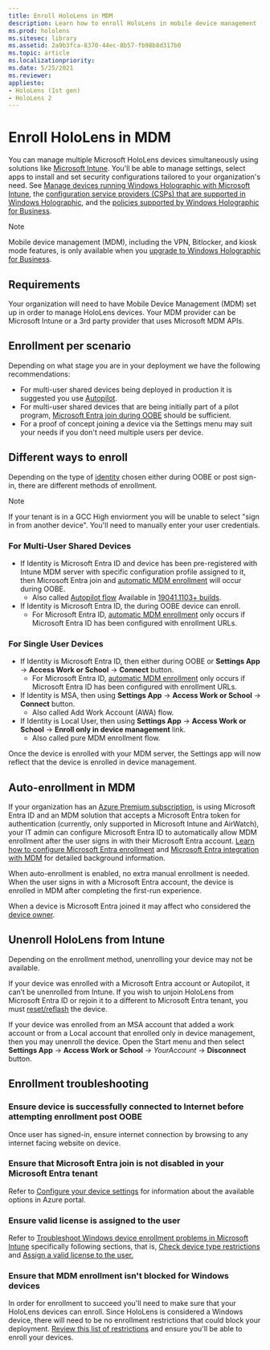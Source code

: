 ```yaml
---
title: Enroll HoloLens in MDM
description: Learn how to enroll HoloLens in mobile device management (MDM) for easier management of multiple devices.
ms.prod: hololens
ms.sitesec: library
ms.assetid: 2a9b3fca-8370-44ec-8b57-fb98b8d317b0
ms.topic: article
ms.localizationpriority:
ms.date: 5/25/2021
ms.reviewer: 
appliesto:
- HoloLens (1st gen)
- HoloLens 2
---
```


# Enroll HoloLens in MDM

You can manage multiple Microsoft HoloLens devices simultaneously using solutions like [Microsoft Intune](/intune/windows-holographic-for-business). You'll be able to manage settings, select apps to install and set security configurations tailored to your organization's need. See [Manage devices running Windows Holographic with Microsoft Intune](/intune/windows-holographic-for-business), the [configuration service providers (CSPs) that are supported in Windows Holographic](https://msdn.microsoft.com/windows/hardware/commercialize/customize/mdm/configuration-service-provider-reference#hololens), and the [policies supported by Windows Holographic for Business](https://msdn.microsoft.com/windows/hardware/commercialize/customize/mdm/policy-configuration-service-provider#hololenspolicies).

> [!NOTE]
> Mobile device management (MDM), including the VPN, Bitlocker, and kiosk mode features, is only available when you [upgrade to Windows Holographic for Business](hololens1-upgrade-enterprise.md).

## Requirements

 Your organization will need to have Mobile Device Management (MDM) set up in order to manage HoloLens devices. Your MDM provider can be Microsoft Intune or a 3rd party provider that uses Microsoft MDM APIs.

## Enrollment per scenario

Depending on what stage you are in your deployment we have the following recommendations:

- For multi-user shared devices being deployed in production it is suggested you use [Autopilot](hololens2-autopilot.md).
- For multi-user shared devices that are being initially part of a pilot program, [Microsoft Entra join during OOBE](hololens-enroll-mdm.md#auto-enrollment-in-mdm) should be sufficient.
- For a proof of concept joining a device via the Settings menu may suit your needs if you don't need multiple users per device.

## Different ways to enroll

Depending on the type of [identity](hololens-identity.md) chosen either during OOBE or post sign-in, there are different methods of enrollment.

> [!NOTE]
> If your tenant is in a GCC High enviorment you will be unable to select "sign in from another device". You'll need to manually enter your user credentials.

### For Multi-User Shared Devices

- If Identity is Microsoft Entra ID and device has been pre-registered with Intune MDM server with specific configuration profile assigned to it, then Microsoft Entra join and [automatic MDM enrollment](hololens-enroll-mdm.md#auto-enrollment-in-mdm) will occur during OOBE.
  - Also called [Autopilot flow](hololens2-autopilot.md) Available in [19041.1103+ builds](hololens-release-notes-2004.md#windows-holographic-version-2004).
- If Identity is Microsoft Entra ID, the during OOBE device can enroll.
  - For Microsoft Entra ID, [automatic MDM enrollment](hololens-enroll-mdm.md#auto-enrollment-in-mdm) only occurs if Microsoft Entra ID has been configured with enrollment URLs.

### For Single User Devices

- If Identity is Microsoft Entra ID, then either during OOBE or **Settings App** -> **Access Work or School** -> **Connect** button.
  - For Microsoft Entra ID, [automatic MDM enrollment](hololens-enroll-mdm.md#auto-enrollment-in-mdm) only occurs if Microsoft Entra ID has been configured with enrollment URLs.
- If Identity is MSA, then using **Settings App** -> **Access Work or School** -> **Connect** button.
  - Also called Add Work Account (AWA) flow.
- If Identity is Local User, then using **Settings App** -> **Access Work or School** -> **Enroll only in device management** link.
  - Also called pure MDM enrollment flow.

Once the device is enrolled with your MDM server, the Settings app will now reflect that the device is enrolled in device management.

## Auto-enrollment in MDM

If your organization has an [Azure Premium subscription](https://azure.microsoft.com/overview/), is using Microsoft Entra ID and an MDM solution that accepts a Microsoft Entra token for authentication (currently, only supported in Microsoft Intune and AirWatch), your IT admin can configure Microsoft Entra ID to automatically allow MDM enrollment after the user signs in with their Microsoft Entra account. [Learn how to configure Microsoft Entra enrollment](/mem/intune/enrollment/windows-enroll#enable-windows-10-automatic-enrollment) and [Microsoft Entra integration with MDM](/windows/client-management/mdm/azure-active-directory-integration-with-mdm) for detailed background information.

When auto-enrollment is enabled, no extra manual enrollment is needed. When the user signs in with a Microsoft Entra account, the device is enrolled in MDM after completing the first-run experience.

When a device is Microsoft Entra joined it may affect who considered the [device owner](security-adminless-os.md#device-owner).

## Unenroll HoloLens from Intune

Depending on the enrollment method, unenrolling your device may not be available.

If your device was enrolled with a Microsoft Entra account or Autopilot, it can’t be unenrolled from Intune. If you wish to unjoin HoloLens from Microsoft Entra ID or rejoin it to a different to Microsoft Entra tenant, you must [reset/reflash](hololens-recovery.md#restart-the-device) the device.

If your device was enrolled from an MSA account that added a work account or from a Local account that enrolled only in device management, then you may unenroll the device. Open the Start menu and then select **Settings App** -> **Access Work or School** -> *YourAccount* -> **Disconnect** button.

## Enrollment troubleshooting

### Ensure device is successfully connected to Internet before attempting enrollment post OOBE

Once user has signed-in, ensure internet connection by browsing to any internet facing website on device.

<a name='ensure-that-azure-active-directory-azure-ad-join-is-not-disabled-in-your-azure-ad-tenant'></a>

### Ensure that Microsoft Entra join is not disabled in your Microsoft Entra tenant

Refer to [Configure your device settings](/azure/active-directory/devices/azureadjoin-plan#configure-your-device-settings) for information about the available options in Azure portal.

### Ensure valid license is assigned to the user

Refer to [Troubleshoot Windows device enrollment problems in Microsoft Intune](/troubleshoot/mem/intune/troubleshoot-windows-enrollment-errors) specifically following sections, that is, [Check device type restrictions](/troubleshoot/mem/intune/troubleshoot-windows-enrollment-errors#check-device-type-restrictions) and [Assign a valid license to the user.](/troubleshoot/mem/intune/troubleshoot-windows-enrollment-errors#assign-a-valid-license-to-the-user)

### Ensure that MDM enrollment isn't blocked for Windows devices

In order for enrollment to succeed you'll need to make sure that your HoloLens devices can enroll. Since HoloLens is considered a Windows device, there will need to be no enrollment restrictions that could block your deployment. [Review this list of restrictions](/mem/intune/enrollment/enrollment-restrictions-set) and ensure you'll be able to enroll your devices.
